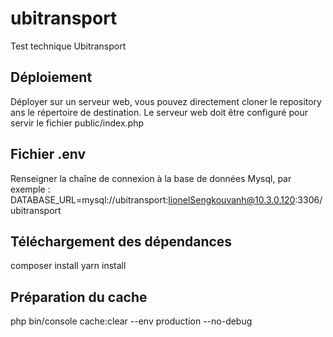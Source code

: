 # ubitransport
Test technique Ubitransport

## Déploiement
Déployer sur un serveur web, vous pouvez directement cloner le repository ans le répertoire de destination. Le serveur web doit être configuré pour servir le fichier public/index.php

## Fichier .env
Renseigner la chaîne de connexion à la base de données Mysql, par exemple :
DATABASE_URL=mysql://ubitransport:lionelSengkouvanh@10.3.0.120:3306/ubitransport

## Téléchargement des dépendances
composer install
yarn install

## Préparation du cache
php bin/console cache:clear --env production --no-debug
